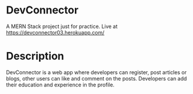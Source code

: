 # DevConnector

A MERN Stack project just for practice. Live at https://devconnector03.herokuapp.com/

# Description
DevConnector is a web app where developers can register, post articles or blogs, other users can like and comment on the posts.
Developers can add their education and experience in the profile.
